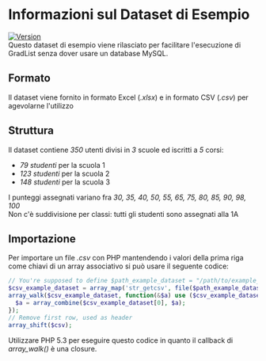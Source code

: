 # Informazioni sul Dataset di Esempio
[![Version](https://img.shields.io/badge/version-1.0-green.svg)]()  
Questo dataset di esempio viene rilasciato per facilitare l'esecuzione di GradList senza dover usare un database MySQL.
## Formato
Il dataset viene fornito in formato Excel (*.xlsx*) e in formato CSV (*.csv*) per agevolarne l'utilizzo
## Struttura
Il dataset contiene *350* utenti divisi in *3* scuole ed iscritti a *5* corsi:
- _79 studenti_ per la scuola 1
- _123 studenti_ per la scuola 2
- _148 studenti_ per la scuola 3
  
I punteggi assegnati variano fra *30, 35, 40, 50, 55, 65, 75, 80, 85, 90, 98, 100*  
Non c'è suddivisione per classi: tutti gli studenti sono assegnati alla 1A

## Importazione
Per importare un file *.csv* con PHP mantendendo i valori della prima riga come chiavi di un array associativo si può usare il seguente codice:  
```PHP
// You're supposed to define $path_example_dataset = "/path/to/example_dataset.csv"
$csv_example_dataset = array_map('str_getcsv', file($path_example_dataset));
array_walk($csv_example_dataset, function(&$a) use ($csv_example_dataset) {
  $a = array_combine($csv_example_dataset[0], $a);
});
// Remove first row, used as header
array_shift($csv);
```
Utilizzare PHP 5.3 per eseguire questo codice in quanto il callback di *array_walk()* è una closure.  
